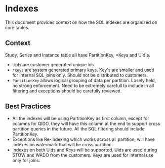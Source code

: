 # Indexes

This document provides context on how the SQL indexes are organized on core tables.

## Context

Study, Series and Instance table all have PartitionKey, *Keys and Uid's. 
- `Uids` are customer generated unique ids. 
- `*Keys` are system generated primary keys. Key's are smaller and used for internal SQL joins only. Should not be distributed to customers.
- `PartitionKey` allows logical grouping of data per partition. Losely held, no strong enforcement. Need to be extremely carefull to include in all filtering and exceptions should be carefully reviewed.

## Best Practices

- All the indexes will be using PartitionKey as first column, except for columns for QIDO, they will have this column at the end to support cross partition queries in the future. All the SQL filtering should include PartitionKey.
- Exceptions like Re-Indexing which works across all partition, will have indexes on watermark that will be cross partition.
- Indexes on both Uids and Keys will be supported. Uids are used during STOW and WADO from the customers. Keys are used for internal use only for joins.
